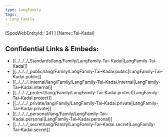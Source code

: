 ```yaml
---
type: LangFamily
tags: 
- Lang_Family
---
```

[SpocWebEntityId:: 241 ]
[Name::Tai–Kadai]



## Confidential Links & Embeds: 
- [[../../../_Standards/lang/Family/LangFamily-Tai–Kadai|LangFamily-Tai–Kadai]] 
- [[../../../_public/lang/Family/LangFamily-Tai–Kadai.public|LangFamily-Tai–Kadai.public]] 
- [[../../../_internal/lang/Family/LangFamily-Tai–Kadai.internal|LangFamily-Tai–Kadai.internal]] 
- [[../../../_protect/lang/Family/LangFamily-Tai–Kadai.protect|LangFamily-Tai–Kadai.protect]] 
- [[../../../_private/lang/Family/LangFamily-Tai–Kadai.private|LangFamily-Tai–Kadai.private]] 
- [[../../../_personal/lang/Family/LangFamily-Tai–Kadai.personal|LangFamily-Tai–Kadai.personal]] 
- [[../../../_secret/lang/Family/LangFamily-Tai–Kadai.secret|LangFamily-Tai–Kadai.secret]] 
